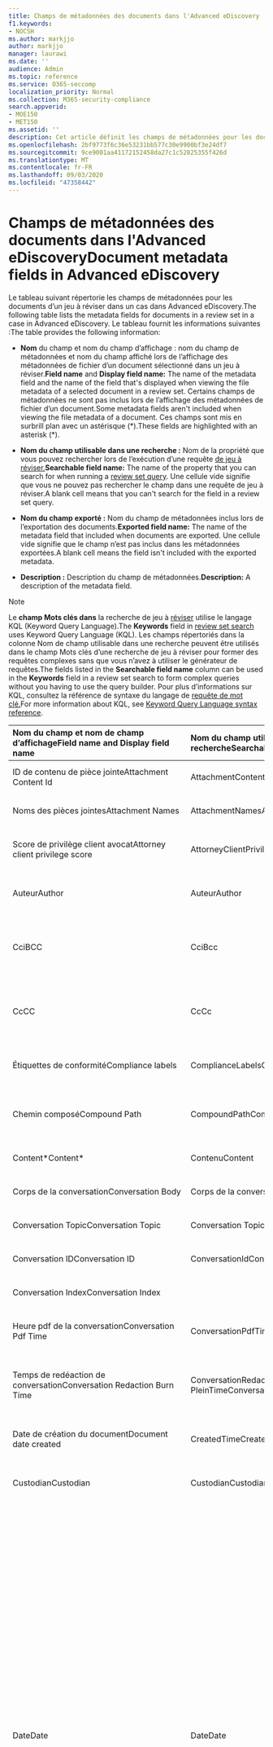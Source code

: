 ```yaml
---
title: Champs de métadonnées des documents dans l'Advanced eDiscovery
f1.keywords:
- NOCSH
ms.author: markjjo
author: markjjo
manager: laurawi
ms.date: ''
audience: Admin
ms.topic: reference
ms.service: O365-seccomp
localization_priority: Normal
ms.collection: M365-security-compliance
search.appverid:
- MOE150
- MET150
ms.assetid: ''
description: Cet article définit les champs de métadonnées pour les documents dans un jeu à réviser dans un cas dans Advanced eDiscovery dans Microsoft 365.
ms.openlocfilehash: 2bf9773f6c36e53231bb577c30e9900bf3e24df7
ms.sourcegitcommit: 9ce9001aa41172152458da27c1c52825355f426d
ms.translationtype: MT
ms.contentlocale: fr-FR
ms.lasthandoff: 09/03/2020
ms.locfileid: "47358442"
---
```

# <a name="document-metadata-fields-in-advanced-ediscovery"></a><span data-ttu-id="48974-103">Champs de métadonnées des documents dans l'Advanced eDiscovery</span><span class="sxs-lookup"><span data-stu-id="48974-103">Document metadata fields in Advanced eDiscovery</span></span>

<span data-ttu-id="48974-104">Le tableau suivant répertorie les champs de métadonnées pour les documents d’un jeu à réviser dans un cas dans Advanced eDiscovery.</span><span class="sxs-lookup"><span data-stu-id="48974-104">The following table lists the metadata fields for documents in a review set in a case in Advanced eDiscovery.</span></span> <span data-ttu-id="48974-105">Le tableau fournit les informations suivantes :</span><span class="sxs-lookup"><span data-stu-id="48974-105">The table provides the following information:</span></span>

- <span data-ttu-id="48974-106">**Nom** du  champ et nom du champ d’affichage : nom du champ de métadonnées et nom du champ affiché lors de l’affichage des métadonnées de fichier d’un document sélectionné dans un jeu à réviser.</span><span class="sxs-lookup"><span data-stu-id="48974-106">**Field name** and **Display field name:** The name of the metadata field and the name of the field that's displayed when viewing the file metadata of a selected document in a review set.</span></span> <span data-ttu-id="48974-107">Certains champs de métadonnées ne sont pas inclus lors de l’affichage des métadonnées de fichier d’un document.</span><span class="sxs-lookup"><span data-stu-id="48974-107">Some metadata fields aren't included when viewing the file metadata of a document.</span></span> <span data-ttu-id="48974-108">Ces champs sont mis en surbrill plan avec un astérisque (\*).</span><span class="sxs-lookup"><span data-stu-id="48974-108">These fields are highlighted with an asterisk (\*).</span></span>

- <span data-ttu-id="48974-109">**Nom du champ utilisable dans une recherche :** Nom de la propriété que vous pouvez rechercher lors de l’exécution d’une requête [de jeu à réviser.](review-set-search.md)</span><span class="sxs-lookup"><span data-stu-id="48974-109">**Searchable field name:** The name of the property that you can search for when running a [review set query](review-set-search.md).</span></span> <span data-ttu-id="48974-110">Une cellule vide signifie que vous ne pouvez pas rechercher le champ dans une requête de jeu à réviser.</span><span class="sxs-lookup"><span data-stu-id="48974-110">A blank cell means that you can't search for the field in a review set query.</span></span>

- <span data-ttu-id="48974-111">**Nom du champ exporté :** Nom du champ de métadonnées inclus lors de l’exportation des documents.</span><span class="sxs-lookup"><span data-stu-id="48974-111">**Exported field name:** The name of the metadata field that included when documents are exported.</span></span>  <span data-ttu-id="48974-112">Une cellule vide signifie que le champ n’est pas inclus dans les métadonnées exportées.</span><span class="sxs-lookup"><span data-stu-id="48974-112">A blank cell means the field isn't included with the exported metadata.</span></span>

- <span data-ttu-id="48974-113">**Description :** Description du champ de métadonnées.</span><span class="sxs-lookup"><span data-stu-id="48974-113">**Description:** A description of the metadata field.</span></span>

> [!NOTE]
> <span data-ttu-id="48974-114">Le **champ Mots clés dans** la recherche de jeu à [réviser](https://docs.microsoft.com/microsoft-365/compliance/review-set-search) utilise le langage KQL (Keyword Query Language).</span><span class="sxs-lookup"><span data-stu-id="48974-114">The **Keywords** field in [review set search](https://docs.microsoft.com/microsoft-365/compliance/review-set-search) uses Keyword Query Language (KQL).</span></span> <span data-ttu-id="48974-115">Les champs répertoriés  dans la colonne Nom de  champ utilisable dans une recherche peuvent être utilisés dans le champ Mots clés d’une recherche de jeu à réviser pour former des requêtes complexes sans que vous n’avez à utiliser le générateur de requêtes.</span><span class="sxs-lookup"><span data-stu-id="48974-115">The fields listed in the **Searchable field name** column can be used in the **Keywords** field in a review set search to form complex queries without you having to use the query builder.</span></span> <span data-ttu-id="48974-116">Pour plus d’informations sur KQL, consultez la référence de syntaxe du langage de [requête de mot clé.](https://go.microsoft.com/fwlink/?LinkId=269603)</span><span class="sxs-lookup"><span data-stu-id="48974-116">For more information about KQL, see [Keyword Query Language syntax reference](https://go.microsoft.com/fwlink/?LinkId=269603).</span></span>

|<span data-ttu-id="48974-117">**Nom du champ** et **nom de champ d’affichage**</span><span class="sxs-lookup"><span data-stu-id="48974-117">**Field name** and **Display field name**</span></span>|<span data-ttu-id="48974-118">**Nom du champ utilisable dans une recherche**</span><span class="sxs-lookup"><span data-stu-id="48974-118">**Searchable field name**</span></span>|<span data-ttu-id="48974-119">**Nom du champ exporté**</span><span class="sxs-lookup"><span data-stu-id="48974-119">**Exported field name**</span></span>|<span data-ttu-id="48974-120">**Description**</span><span class="sxs-lookup"><span data-stu-id="48974-120">**Description**</span></span>|
|:-----|:-----|:-----|:-----|
|<span data-ttu-id="48974-121">ID de contenu de pièce jointe</span><span class="sxs-lookup"><span data-stu-id="48974-121">Attachment Content Id</span></span>|<span data-ttu-id="48974-122">AttachmentContentId</span><span class="sxs-lookup"><span data-stu-id="48974-122">AttachmentContentId</span></span>||<span data-ttu-id="48974-123">ID de contenu de pièce jointe de l’élément.</span><span class="sxs-lookup"><span data-stu-id="48974-123">Attachment content Id of the item.</span></span>|
|<span data-ttu-id="48974-124">Noms des pièces jointes</span><span class="sxs-lookup"><span data-stu-id="48974-124">Attachment Names</span></span>|<span data-ttu-id="48974-125">AttachmentNames</span><span class="sxs-lookup"><span data-stu-id="48974-125">AttachmentNames</span></span>|<span data-ttu-id="48974-126">Attachment_Names</span><span class="sxs-lookup"><span data-stu-id="48974-126">Attachment_Names</span></span>|<span data-ttu-id="48974-127">Liste des noms des pièces jointes.</span><span class="sxs-lookup"><span data-stu-id="48974-127">List of names of attachments.</span></span>|
|<span data-ttu-id="48974-128">Score de privilège client avocat</span><span class="sxs-lookup"><span data-stu-id="48974-128">Attorney client privilege score</span></span>|<span data-ttu-id="48974-129">AttorneyClientPrivilegeScore</span><span class="sxs-lookup"><span data-stu-id="48974-129">AttorneyClientPrivilegeScore</span></span>||<span data-ttu-id="48974-130">Score de contenu du modèle de privilège client-avocat.</span><span class="sxs-lookup"><span data-stu-id="48974-130">Attorney-client privilege model content score.</span></span>|
|<span data-ttu-id="48974-131">Auteur</span><span class="sxs-lookup"><span data-stu-id="48974-131">Author</span></span>|<span data-ttu-id="48974-132">Auteur</span><span class="sxs-lookup"><span data-stu-id="48974-132">Author</span></span>|<span data-ttu-id="48974-133">Doc_authors</span><span class="sxs-lookup"><span data-stu-id="48974-133">Doc_authors</span></span>|<span data-ttu-id="48974-134">Auteur à partir des métadonnées du document.</span><span class="sxs-lookup"><span data-stu-id="48974-134">Author from the document metadata.</span></span>|
|<span data-ttu-id="48974-135">Cci</span><span class="sxs-lookup"><span data-stu-id="48974-135">BCC</span></span>|<span data-ttu-id="48974-136">Cci</span><span class="sxs-lookup"><span data-stu-id="48974-136">Bcc</span></span>|<span data-ttu-id="48974-137">Email_bcc</span><span class="sxs-lookup"><span data-stu-id="48974-137">Email_bcc</span></span>|<span data-ttu-id="48974-138">Champ Bcc pour les types de messages.</span><span class="sxs-lookup"><span data-stu-id="48974-138">Bcc field for message types.</span></span> <span data-ttu-id="48974-139">Le format **est \<SMTPAddress> DisplayName**.</span><span class="sxs-lookup"><span data-stu-id="48974-139">Format is **DisplayName \<SMTPAddress>**.</span></span>|
|<span data-ttu-id="48974-140">Cc</span><span class="sxs-lookup"><span data-stu-id="48974-140">CC</span></span>|<span data-ttu-id="48974-141">Cc</span><span class="sxs-lookup"><span data-stu-id="48974-141">Cc</span></span>|<span data-ttu-id="48974-142">Email_cc</span><span class="sxs-lookup"><span data-stu-id="48974-142">Email_cc</span></span>|<span data-ttu-id="48974-143">Champ Cc pour les types de messages.</span><span class="sxs-lookup"><span data-stu-id="48974-143">Cc field for message types.</span></span> <span data-ttu-id="48974-144">Le format **est \<SMTPAddress> DisplayName**.</span><span class="sxs-lookup"><span data-stu-id="48974-144">Format is **DisplayName \<SMTPAddress>**.</span></span>|
|<span data-ttu-id="48974-145">Étiquettes de conformité</span><span class="sxs-lookup"><span data-stu-id="48974-145">Compliance labels</span></span>|<span data-ttu-id="48974-146">ComplianceLabels</span><span class="sxs-lookup"><span data-stu-id="48974-146">ComplianceLabels</span></span>|<span data-ttu-id="48974-147">Compliance_labels</span><span class="sxs-lookup"><span data-stu-id="48974-147">Compliance_labels</span></span>|<span data-ttu-id="48974-148">[Étiquettes de rétention](retention.md) appliquées au contenu dans Office 365.</span><span class="sxs-lookup"><span data-stu-id="48974-148">[Retention labels](retention.md) applied to content in Office 365.</span></span>|
|<span data-ttu-id="48974-149">Chemin composé</span><span class="sxs-lookup"><span data-stu-id="48974-149">Compound Path</span></span>|<span data-ttu-id="48974-150">CompoundPath</span><span class="sxs-lookup"><span data-stu-id="48974-150">CompoundPath</span></span>|<span data-ttu-id="48974-151">Compound_path</span><span class="sxs-lookup"><span data-stu-id="48974-151">Compound_path</span></span>|<span data-ttu-id="48974-152">Chemin lisible par l’homme qui décrit la source de l’élément.</span><span class="sxs-lookup"><span data-stu-id="48974-152">Human readable path that describes the source of the item.</span></span>|
|<span data-ttu-id="48974-153">Content\*</span><span class="sxs-lookup"><span data-stu-id="48974-153">Content\*</span></span>|<span data-ttu-id="48974-154">Contenu</span><span class="sxs-lookup"><span data-stu-id="48974-154">Content</span></span>||<span data-ttu-id="48974-155">Texte extrait de l’élément.</span><span class="sxs-lookup"><span data-stu-id="48974-155">Extracted text of the item.</span></span>|
|<span data-ttu-id="48974-156">Corps de la conversation</span><span class="sxs-lookup"><span data-stu-id="48974-156">Conversation Body</span></span>|<span data-ttu-id="48974-157">Corps de la conversation</span><span class="sxs-lookup"><span data-stu-id="48974-157">Conversation Body</span></span>||<span data-ttu-id="48974-158">Corps de conversation de l’élément.</span><span class="sxs-lookup"><span data-stu-id="48974-158">Conversation body of the item.</span></span>|
|<span data-ttu-id="48974-159">Conversation Topic</span><span class="sxs-lookup"><span data-stu-id="48974-159">Conversation Topic</span></span>|<span data-ttu-id="48974-160">Conversation Topic</span><span class="sxs-lookup"><span data-stu-id="48974-160">Conversation Topic</span></span>||<span data-ttu-id="48974-161">Rubrique de conversation de l’élément.</span><span class="sxs-lookup"><span data-stu-id="48974-161">Conversation topic of the item.</span></span>|
|<span data-ttu-id="48974-162">Conversation ID</span><span class="sxs-lookup"><span data-stu-id="48974-162">Conversation ID</span></span>|<span data-ttu-id="48974-163">ConversationId</span><span class="sxs-lookup"><span data-stu-id="48974-163">ConversationId</span></span>|<span data-ttu-id="48974-164">Conversation_ID</span><span class="sxs-lookup"><span data-stu-id="48974-164">Conversation_ID</span></span>|<span data-ttu-id="48974-165">ID de conversation du message.</span><span class="sxs-lookup"><span data-stu-id="48974-165">Conversation Id from the message.</span></span>|
|<span data-ttu-id="48974-166">Conversation Index</span><span class="sxs-lookup"><span data-stu-id="48974-166">Conversation Index</span></span>||<span data-ttu-id="48974-167">Conversation_index</span><span class="sxs-lookup"><span data-stu-id="48974-167">Conversation_index</span></span>|<span data-ttu-id="48974-168">Index de conversation du message.</span><span class="sxs-lookup"><span data-stu-id="48974-168">Conversation index from the message.</span></span>|
|<span data-ttu-id="48974-169">Heure pdf de la conversation</span><span class="sxs-lookup"><span data-stu-id="48974-169">Conversation Pdf Time</span></span>|<span data-ttu-id="48974-170">ConversationPdfTime</span><span class="sxs-lookup"><span data-stu-id="48974-170">ConversationPdfTime</span></span>||<span data-ttu-id="48974-171">Date de création de la version PDF de la conversation.</span><span class="sxs-lookup"><span data-stu-id="48974-171">Date when the PDF version of the conversation was created.</span></span>|
|<span data-ttu-id="48974-172">Temps de redéaction de conversation</span><span class="sxs-lookup"><span data-stu-id="48974-172">Conversation Redaction Burn Time</span></span>|<span data-ttu-id="48974-173">ConversationRedaction PleinTime</span><span class="sxs-lookup"><span data-stu-id="48974-173">ConversationRedactionBurnTime</span></span>||<span data-ttu-id="48974-174">Date à laquelle la version PDF de la conversation a été créée pour la conversation.</span><span class="sxs-lookup"><span data-stu-id="48974-174">Date when the PDF version of the conversation was created for Chat.</span></span>|
|<span data-ttu-id="48974-175">Date de création du document</span><span class="sxs-lookup"><span data-stu-id="48974-175">Document date created</span></span>|<span data-ttu-id="48974-176">CreatedTime</span><span class="sxs-lookup"><span data-stu-id="48974-176">CreatedTime</span></span>|<span data-ttu-id="48974-177">Doc_date_created</span><span class="sxs-lookup"><span data-stu-id="48974-177">Doc_date_created</span></span>|<span data-ttu-id="48974-178">Créer une date à partir des métadonnées du document.</span><span class="sxs-lookup"><span data-stu-id="48974-178">Create date from document metadata.</span></span>|
|<span data-ttu-id="48974-179">Custodian</span><span class="sxs-lookup"><span data-stu-id="48974-179">Custodian</span></span>|<span data-ttu-id="48974-180">Custodian</span><span class="sxs-lookup"><span data-stu-id="48974-180">Custodian</span></span>|<span data-ttu-id="48974-181">Custodian</span><span class="sxs-lookup"><span data-stu-id="48974-181">Custodian</span></span>|<span data-ttu-id="48974-182">Nom du dépositaire à qui l’élément a été associé.</span><span class="sxs-lookup"><span data-stu-id="48974-182">Name of the custodian the item was associated with.</span></span>|
|<span data-ttu-id="48974-183">Date</span><span class="sxs-lookup"><span data-stu-id="48974-183">Date</span></span>|<span data-ttu-id="48974-184">Date</span><span class="sxs-lookup"><span data-stu-id="48974-184">Date</span></span>|<span data-ttu-id="48974-185">Date</span><span class="sxs-lookup"><span data-stu-id="48974-185">Date</span></span>|<span data-ttu-id="48974-186">Date est un champ calculé qui dépend du type de fichier.</span><span class="sxs-lookup"><span data-stu-id="48974-186">Date is a computed field that depends on the file type.</span></span><br /><br /><span data-ttu-id="48974-187">Courrier électronique : date d’envoi</span><span class="sxs-lookup"><span data-stu-id="48974-187">Email: Sent date</span></span><br /><span data-ttu-id="48974-188">Pièces jointes : date de dernière modification du document ; si elle n’est pas disponible, date d’envoi du parent</span><span class="sxs-lookup"><span data-stu-id="48974-188">Email attachments: Last modified date of the document;if not available, the parent's Sent date</span></span><br /><span data-ttu-id="48974-189">Documents incorporés : date de la dernière modification du document ; si elle n’est pas disponible, date de la dernière modification du parent</span><span class="sxs-lookup"><span data-stu-id="48974-189">Embedded documents: Last modified date of the document; if not available, the parent's last modified date</span></span><br /><span data-ttu-id="48974-190">Documents SPO (inclut les pièces jointes modernes) : date de la dernière modification de SharePoint ; si elle n’est pas disponible, date de la dernière modification des documents</span><span class="sxs-lookup"><span data-stu-id="48974-190">SPO documents (includes modern attachments): SharePoint Last modified date; if not available, the documents last modified date</span></span><br /><span data-ttu-id="48974-191">Documents autres qu’Office 365 : date de dernière modification</span><span class="sxs-lookup"><span data-stu-id="48974-191">Non-Office 365 documents: Last modified date</span></span><br /><span data-ttu-id="48974-192">Réunions : date de début de la réunion</span><span class="sxs-lookup"><span data-stu-id="48974-192">Meetings: Meeting start date</span></span><br /><span data-ttu-id="48974-193">Messagerie vocale : date d’envoi</span><span class="sxs-lookup"><span data-stu-id="48974-193">VoiceMail: Sent date</span></span><br /><span data-ttu-id="48974-194">Messagerie instantanée : date d’envoi</span><span class="sxs-lookup"><span data-stu-id="48974-194">IM: Sent date</span></span>|
|<span data-ttu-id="48974-195">Autres chemins d’accès</span><span class="sxs-lookup"><span data-stu-id="48974-195">Other paths</span></span>|<span data-ttu-id="48974-196">Dedupedcompoundpath</span><span class="sxs-lookup"><span data-stu-id="48974-196">Dedupedcompoundpath</span></span>|<span data-ttu-id="48974-197">Deduped_compound_path</span><span class="sxs-lookup"><span data-stu-id="48974-197">Deduped_compound_path</span></span>|<span data-ttu-id="48974-198">Liste des chemins d’accès composés de documents qui sont des doublons exacts (e-mail : en fonction du contenu, documents : en fonction du hachage).</span><span class="sxs-lookup"><span data-stu-id="48974-198">List of compound paths of documents that are exact duplicates (email: based on content, documents: based on hash).</span></span>|
|<span data-ttu-id="48974-199">Autres dépositaires</span><span class="sxs-lookup"><span data-stu-id="48974-199">Other custodians</span></span>|<span data-ttu-id="48974-200">DedupedCustodians</span><span class="sxs-lookup"><span data-stu-id="48974-200">DedupedCustodians</span></span>|<span data-ttu-id="48974-201">Deduped_custodians</span><span class="sxs-lookup"><span data-stu-id="48974-201">Deduped_custodians</span></span>|<span data-ttu-id="48974-202">Liste des dépositaires de documents qui sont des doublons exacts (pour le courrier électronique, en fonction du contenu ; pour les documents, en fonction du hachage).</span><span class="sxs-lookup"><span data-stu-id="48974-202">List of custodians of documents that are exact duplicates (for email, based on content; for documents, based on hash).</span></span>|
|<span data-ttu-id="48974-203">Autres ID de fichier</span><span class="sxs-lookup"><span data-stu-id="48974-203">Other file IDs</span></span>|<span data-ttu-id="48974-204">DedupedFileIds</span><span class="sxs-lookup"><span data-stu-id="48974-204">DedupedFileIds</span></span>|<span data-ttu-id="48974-205">Deduped_file_IDs</span><span class="sxs-lookup"><span data-stu-id="48974-205">Deduped_file_IDs</span></span>|<span data-ttu-id="48974-206">Liste des ID de fichiers des documents qui sont des doublons exacts (pour le courrier électronique, en fonction du contenu ; pour les documents, en fonction du hachage).</span><span class="sxs-lookup"><span data-stu-id="48974-206">List of file IDs of documents that are exact duplicates (for email, based on content; for documents, based on hash).</span></span>|
|<span data-ttu-id="48974-207">Commentaires sur le document</span><span class="sxs-lookup"><span data-stu-id="48974-207">Document comments</span></span>|<span data-ttu-id="48974-208">DocComments</span><span class="sxs-lookup"><span data-stu-id="48974-208">DocComments</span></span>|<span data-ttu-id="48974-209">Doc_comments</span><span class="sxs-lookup"><span data-stu-id="48974-209">Doc_comments</span></span>|<span data-ttu-id="48974-210">Commentaires des métadonnées du document.</span><span class="sxs-lookup"><span data-stu-id="48974-210">Comments from the document metadata.</span></span>|
|<span data-ttu-id="48974-211">Société de documents</span><span class="sxs-lookup"><span data-stu-id="48974-211">Document company</span></span>||<span data-ttu-id="48974-212">Doc_company</span><span class="sxs-lookup"><span data-stu-id="48974-212">Doc_company</span></span>|<span data-ttu-id="48974-213">Société à partir des métadonnées du document.</span><span class="sxs-lookup"><span data-stu-id="48974-213">Company from the document metadata.</span></span>|
|<span data-ttu-id="48974-214">DocIndex\*</span><span class="sxs-lookup"><span data-stu-id="48974-214">DocIndex\*</span></span>|||<span data-ttu-id="48974-215">Index de la famille.</span><span class="sxs-lookup"><span data-stu-id="48974-215">The index in the family.</span></span> <span data-ttu-id="48974-216">**-1 ou** **0 signifie** qu’il s’agit de la racine.</span><span class="sxs-lookup"><span data-stu-id="48974-216">**-1** or **0** means it is the root.</span></span>|
|<span data-ttu-id="48974-217">Mots clés de document</span><span class="sxs-lookup"><span data-stu-id="48974-217">Document keywords</span></span>||<span data-ttu-id="48974-218">Doc_keywords</span><span class="sxs-lookup"><span data-stu-id="48974-218">Doc_keywords</span></span>|<span data-ttu-id="48974-219">Mots clés des métadonnées du document.</span><span class="sxs-lookup"><span data-stu-id="48974-219">Keywords from the document metadata.</span></span>|
|<span data-ttu-id="48974-220">Document modifié par</span><span class="sxs-lookup"><span data-stu-id="48974-220">Document modified by</span></span>||<span data-ttu-id="48974-221">Doc_modified_by</span><span class="sxs-lookup"><span data-stu-id="48974-221">Doc_modified_by</span></span>|<span data-ttu-id="48974-222">Date de la dernière modification à partir des métadonnées du document.</span><span class="sxs-lookup"><span data-stu-id="48974-222">Last modified date by from document metadata.</span></span>|
|<span data-ttu-id="48974-223">Révision de document</span><span class="sxs-lookup"><span data-stu-id="48974-223">Document Revision</span></span>||<span data-ttu-id="48974-224">Doc_revision</span><span class="sxs-lookup"><span data-stu-id="48974-224">Doc_revision</span></span>|<span data-ttu-id="48974-225">Révision à partir des métadonnées du document.</span><span class="sxs-lookup"><span data-stu-id="48974-225">Revision from the document metadata.</span></span>|
|<span data-ttu-id="48974-226">Objet du document</span><span class="sxs-lookup"><span data-stu-id="48974-226">Document subject</span></span>||<span data-ttu-id="48974-227">Doc_subject</span><span class="sxs-lookup"><span data-stu-id="48974-227">Doc_subject</span></span>|<span data-ttu-id="48974-228">Objet des métadonnées du document.</span><span class="sxs-lookup"><span data-stu-id="48974-228">Subject from the document metadata.</span></span>|
|<span data-ttu-id="48974-229">Modèle de document</span><span class="sxs-lookup"><span data-stu-id="48974-229">Document template</span></span>||<span data-ttu-id="48974-230">Doc_template</span><span class="sxs-lookup"><span data-stu-id="48974-230">Doc_template</span></span>|<span data-ttu-id="48974-231">Modèle à partir des métadonnées du document.</span><span class="sxs-lookup"><span data-stu-id="48974-231">Template from the document metadata.</span></span>|
|<span data-ttu-id="48974-232">Thème dominant</span><span class="sxs-lookup"><span data-stu-id="48974-232">Dominant theme</span></span>|<span data-ttu-id="48974-233">DominantTheme</span><span class="sxs-lookup"><span data-stu-id="48974-233">DominantTheme</span></span>|<span data-ttu-id="48974-234">Dominant_theme</span><span class="sxs-lookup"><span data-stu-id="48974-234">Dominant_theme</span></span>|<span data-ttu-id="48974-235">Thème dominant tel que calculé pour l’analyse.</span><span class="sxs-lookup"><span data-stu-id="48974-235">Dominant theme as calculated for analytics.</span></span>|
|<span data-ttu-id="48974-236">Sous-ensemble en double</span><span class="sxs-lookup"><span data-stu-id="48974-236">Duplicate subset</span></span>||<span data-ttu-id="48974-237">Duplicate_subset</span><span class="sxs-lookup"><span data-stu-id="48974-237">Duplicate_subset</span></span>|<span data-ttu-id="48974-238">ID de groupe pour les doublons exacts.</span><span class="sxs-lookup"><span data-stu-id="48974-238">Group ID for exact duplicates.</span></span>|
|<span data-ttu-id="48974-239">EmailAction\*</span><span class="sxs-lookup"><span data-stu-id="48974-239">EmailAction\*</span></span>||<span data-ttu-id="48974-240">Email_action</span><span class="sxs-lookup"><span data-stu-id="48974-240">Email_action</span></span>|<span data-ttu-id="48974-241">Les valeurs **sont None**, **Reply** ou **Forward**; basé sur la ligne d’objet d’un message.</span><span class="sxs-lookup"><span data-stu-id="48974-241">Values are **None**, **Reply**, or **Forward**; based on the subject line of a message.</span></span>|
|<span data-ttu-id="48974-242">Accusé de réception du courrier électronique</span><span class="sxs-lookup"><span data-stu-id="48974-242">Email Delivery Receipt</span></span>||<span data-ttu-id="48974-243">Email_delivery_receipt</span><span class="sxs-lookup"><span data-stu-id="48974-243">Email_delivery_receipt</span></span>|<span data-ttu-id="48974-244">Adresse de messagerie fournie dans les en-têtes Internet pour l’accusé de réception.</span><span class="sxs-lookup"><span data-stu-id="48974-244">Email address supplied in Internet Headers for delivery receipt.</span></span>|
|<span data-ttu-id="48974-245">Importance</span><span class="sxs-lookup"><span data-stu-id="48974-245">Importance</span></span>|<span data-ttu-id="48974-246">EmailImportance</span><span class="sxs-lookup"><span data-stu-id="48974-246">EmailImportance</span></span>|<span data-ttu-id="48974-247">Email_importance</span><span class="sxs-lookup"><span data-stu-id="48974-247">Email_importance</span></span>|<span data-ttu-id="48974-248">Importance du message : **0** - Faible ; **1** - Normal ; **2** - Élevé</span><span class="sxs-lookup"><span data-stu-id="48974-248">Importance of the message: **0** - Low; **1** - Normal; **2** - High</span></span>|
|<span data-ttu-id="48974-249">EmailLevel\*</span><span class="sxs-lookup"><span data-stu-id="48974-249">EmailLevel\*</span></span>||<span data-ttu-id="48974-250">Email_level</span><span class="sxs-lookup"><span data-stu-id="48974-250">Email_level</span></span>|<span data-ttu-id="48974-251">Indique le niveau d’un message dans le thread de messagerie à qui il appartient ; les pièces jointes héritent de la valeur de son message parent.</span><span class="sxs-lookup"><span data-stu-id="48974-251">Indicates a message's level within the email thread it belongs to; attachments inherit its parent message's value.</span></span>|
|<span data-ttu-id="48974-252">ID de message électronique</span><span class="sxs-lookup"><span data-stu-id="48974-252">Email Message Id</span></span>||<span data-ttu-id="48974-253">Email_message_ID</span><span class="sxs-lookup"><span data-stu-id="48974-253">Email_message_ID</span></span>|<span data-ttu-id="48974-254">ID de message Internet du message.</span><span class="sxs-lookup"><span data-stu-id="48974-254">Internet message Id from the message.</span></span>|
|<span data-ttu-id="48974-255">EmailReadReceipt\*</span><span class="sxs-lookup"><span data-stu-id="48974-255">EmailReadReceipt\*</span></span>||<span data-ttu-id="48974-256">Email_read_receipt</span><span class="sxs-lookup"><span data-stu-id="48974-256">Email_read_receipt</span></span>|<span data-ttu-id="48974-257">Adresse de messagerie fournie dans les en-têtes Internet pour la réception de la lecture.</span><span class="sxs-lookup"><span data-stu-id="48974-257">Email address supplied in Internet Headers for read receipt.</span></span>|
|<span data-ttu-id="48974-258">Sécurité du courrier électronique</span><span class="sxs-lookup"><span data-stu-id="48974-258">Email Security</span></span>|<span data-ttu-id="48974-259">EmailSecurity</span><span class="sxs-lookup"><span data-stu-id="48974-259">EmailSecurity</span></span>|<span data-ttu-id="48974-260">Email_security</span><span class="sxs-lookup"><span data-stu-id="48974-260">Email_security</span></span>|<span data-ttu-id="48974-261">Paramètre de sécurité du message : **0** - Aucun ; **1** - Signé ; **2** : chiffré ; **3** : chiffré et signé.</span><span class="sxs-lookup"><span data-stu-id="48974-261">Security setting of the message: **0** - None; **1** - Signed; **2** -  Encrypted; **3** -  Encrypted and signed.</span></span>|
|<span data-ttu-id="48974-262">Sensibilité de l’e-mail</span><span class="sxs-lookup"><span data-stu-id="48974-262">Email Sensitivity</span></span>|<span data-ttu-id="48974-263">EmailSensitivity</span><span class="sxs-lookup"><span data-stu-id="48974-263">EmailSensitivity</span></span>|<span data-ttu-id="48974-264">email_sensitivity</span><span class="sxs-lookup"><span data-stu-id="48974-264">email_sensitivity</span></span>|<span data-ttu-id="48974-265">Paramètre de sensibilité du message : **0** - Aucun ; **1** Personnel ; **2** - Privé ; **3** - CompanyConfidential.</span><span class="sxs-lookup"><span data-stu-id="48974-265">Sensitivity setting of the message: **0** - None; **1** Personal; **2** - Private; **3** - CompanyConfidential.</span></span>|
|<span data-ttu-id="48974-266">Ensemble de messages électroniques</span><span class="sxs-lookup"><span data-stu-id="48974-266">Email set</span></span>|<span data-ttu-id="48974-267">EmailSet</span><span class="sxs-lookup"><span data-stu-id="48974-267">EmailSet</span></span>|<span data-ttu-id="48974-268">Email_set</span><span class="sxs-lookup"><span data-stu-id="48974-268">Email_set</span></span>|<span data-ttu-id="48974-269">ID de groupe pour tous les messages dans le même ensemble de messages électroniques.</span><span class="sxs-lookup"><span data-stu-id="48974-269">Group ID for all messages in the same email set.</span></span>|
|<span data-ttu-id="48974-270">EmailThread\*</span><span class="sxs-lookup"><span data-stu-id="48974-270">EmailThread\*</span></span>||<span data-ttu-id="48974-271">Email_thread</span><span class="sxs-lookup"><span data-stu-id="48974-271">Email_thread</span></span>|<span data-ttu-id="48974-272">Position du message dans l’ensemble de messages électroniques ; se compose d’ID de nœud de la racine au message actuel et est séparé par des point (.).</span><span class="sxs-lookup"><span data-stu-id="48974-272">Position of the message within the email set; consists of node IDs from the root to the current message and are separated by periods (.).</span></span>|
|<span data-ttu-id="48974-273">Type de contenu extrait</span><span class="sxs-lookup"><span data-stu-id="48974-273">Extracted content type</span></span>||<span data-ttu-id="48974-274">Extracted_content_type</span><span class="sxs-lookup"><span data-stu-id="48974-274">Extracted_content_type</span></span>|<span data-ttu-id="48974-275">Type de contenu extrait, sous la forme de type mime ; par exemple, **image/jpeg**</span><span class="sxs-lookup"><span data-stu-id="48974-275">Extracted content type, in the form of mime type; for example, **image/jpeg**</span></span>|
|<span data-ttu-id="48974-276">ExtractedTextLength\*</span><span class="sxs-lookup"><span data-stu-id="48974-276">ExtractedTextLength\*</span></span>||<span data-ttu-id="48974-277">Extracted_text_length</span><span class="sxs-lookup"><span data-stu-id="48974-277">Extracted_text_length</span></span>|<span data-ttu-id="48974-278">Nombre de caractères dans le texte extrait.</span><span class="sxs-lookup"><span data-stu-id="48974-278">Number of characters in the extracted text.</span></span>|
|<span data-ttu-id="48974-279">Score de pertinence de la famille - Problème de cas 1\*</span><span class="sxs-lookup"><span data-stu-id="48974-279">Family relevance score Case issue 1\*</span></span>||<span data-ttu-id="48974-280">Family_relevance_score_case_issue_1</span><span class="sxs-lookup"><span data-stu-id="48974-280">Family_relevance_score_case_issue_1</span></span>|<span data-ttu-id="48974-281">Score de pertinence de la famille - Problème de cas 1 de Pertinence.</span><span class="sxs-lookup"><span data-stu-id="48974-281">Family relevance score Case issue 1 from Relevance.</span></span>|
|<span data-ttu-id="48974-282">FamilyDuplicateSet\*</span><span class="sxs-lookup"><span data-stu-id="48974-282">FamilyDuplicateSet\*</span></span>||<span data-ttu-id="48974-283">Family_duplicate_set</span><span class="sxs-lookup"><span data-stu-id="48974-283">Family_duplicate_set</span></span>|<span data-ttu-id="48974-284">Identificateur numérique pour les familles qui sont des doublons exacts les unes des autres (même contenu et toutes les mêmes pièces jointes).</span><span class="sxs-lookup"><span data-stu-id="48974-284">Numeric identifier for families that are exact duplicates of each other (same content and all the same attachments).</span></span>|
|<span data-ttu-id="48974-285">ID de famille</span><span class="sxs-lookup"><span data-stu-id="48974-285">Family ID</span></span>|<span data-ttu-id="48974-286">FamilyId</span><span class="sxs-lookup"><span data-stu-id="48974-286">FamilyId</span></span>|<span data-ttu-id="48974-287">Family_ID</span><span class="sxs-lookup"><span data-stu-id="48974-287">Family_ID</span></span>|<span data-ttu-id="48974-288">L’ID de famille rassemble tous les éléments ; pour le courrier électronique, cela inclut le message et toutes les pièces jointes ; pour les documents, cela inclut le document et tous les éléments incorporés.</span><span class="sxs-lookup"><span data-stu-id="48974-288">Family Id groups together all items; for email, this includes the message and all attachments; for documents, this includes the document and any embedded items.</span></span>|
|<span data-ttu-id="48974-289">Taille de la famille</span><span class="sxs-lookup"><span data-stu-id="48974-289">Family Size</span></span>||<span data-ttu-id="48974-290">Family_size</span><span class="sxs-lookup"><span data-stu-id="48974-290">Family_size</span></span>|<span data-ttu-id="48974-291">Nombre de documents de la famille.</span><span class="sxs-lookup"><span data-stu-id="48974-291">Number of documents in the family.</span></span>|
|<span data-ttu-id="48974-292">Score de pertinence du fichier Problème de cas 1\*</span><span class="sxs-lookup"><span data-stu-id="48974-292">File relevance score Case issue 1\*</span></span>||<span data-ttu-id="48974-293">File_relevance_score_case_issue_1</span><span class="sxs-lookup"><span data-stu-id="48974-293">File_relevance_score_case_issue_1</span></span>|<span data-ttu-id="48974-294">Score de pertinence du fichier - Problème de cas 1 à partir de la pertinence.</span><span class="sxs-lookup"><span data-stu-id="48974-294">File relevance score Case issue 1 from Relevance.</span></span>|
|<span data-ttu-id="48974-295">Classe de fichier</span><span class="sxs-lookup"><span data-stu-id="48974-295">File class</span></span>|<span data-ttu-id="48974-296">FileClass</span><span class="sxs-lookup"><span data-stu-id="48974-296">FileClass</span></span>|<span data-ttu-id="48974-297">File_class</span><span class="sxs-lookup"><span data-stu-id="48974-297">File_class</span></span>|<span data-ttu-id="48974-298">Pour le contenu de SharePoint et OneDrive : **Document**; pour le contenu d’Exchange : **e-mail** ou **pièce jointe**.</span><span class="sxs-lookup"><span data-stu-id="48974-298">For content from SharePoint and OneDrive: **Document**; for content from Exchange: **Email** or **Attachment**.</span></span>|
|<span data-ttu-id="48974-299">ID de fichier</span><span class="sxs-lookup"><span data-stu-id="48974-299">File ID</span></span>|<span data-ttu-id="48974-300">FileId</span><span class="sxs-lookup"><span data-stu-id="48974-300">FileId</span></span>|<span data-ttu-id="48974-301">File_ID</span><span class="sxs-lookup"><span data-stu-id="48974-301">File_ID</span></span>|<span data-ttu-id="48974-302">Identificateur de document unique dans le cas.</span><span class="sxs-lookup"><span data-stu-id="48974-302">Document identifier unique within the case.</span></span>|
|<span data-ttu-id="48974-303">Date de création du système de fichiers</span><span class="sxs-lookup"><span data-stu-id="48974-303">File system date created</span></span>||<span data-ttu-id="48974-304">File_system_date_created</span><span class="sxs-lookup"><span data-stu-id="48974-304">File_system_date_created</span></span>|<span data-ttu-id="48974-305">Date de création à partir du système de fichiers (s’applique uniquement aux données autres qu’Office 365).</span><span class="sxs-lookup"><span data-stu-id="48974-305">Created date from file system (only applies to non-Office 365 data).</span></span>|
|<span data-ttu-id="48974-306">Date de modification du système de fichiers</span><span class="sxs-lookup"><span data-stu-id="48974-306">File system date modified</span></span>||<span data-ttu-id="48974-307">File_system_date_modified</span><span class="sxs-lookup"><span data-stu-id="48974-307">File_system_date_modified</span></span>|<span data-ttu-id="48974-308">Date de modification à partir du système de fichiers (s’applique uniquement aux données autres qu’Office 365).</span><span class="sxs-lookup"><span data-stu-id="48974-308">Modified date from file system (only applies to non-Office 365 data).</span></span>|
|<span data-ttu-id="48974-309">Type de fichier</span><span class="sxs-lookup"><span data-stu-id="48974-309">File Type</span></span>|<span data-ttu-id="48974-310">FileType</span><span class="sxs-lookup"><span data-stu-id="48974-310">FileType</span></span>||<span data-ttu-id="48974-311">Type de fichier de l’élément en fonction de l’extension de fichier.</span><span class="sxs-lookup"><span data-stu-id="48974-311">File type of the item based on file extension.</span></span>|
|<span data-ttu-id="48974-312">ID de groupe</span><span class="sxs-lookup"><span data-stu-id="48974-312">Group Id</span></span>| <span data-ttu-id="48974-313">GroupID</span><span class="sxs-lookup"><span data-stu-id="48974-313">GroupID</span></span>|  |<span data-ttu-id="48974-314">ID de groupe pour le contenu groupé.</span><span class="sxs-lookup"><span data-stu-id="48974-314">Group ID for grouped content.</span></span>|
|<span data-ttu-id="48974-315">A une pièce jointe</span><span class="sxs-lookup"><span data-stu-id="48974-315">Has attachment</span></span>|<span data-ttu-id="48974-316">HasAttachment</span><span class="sxs-lookup"><span data-stu-id="48974-316">HasAttachment</span></span>|<span data-ttu-id="48974-317">Email_has_attachment</span><span class="sxs-lookup"><span data-stu-id="48974-317">Email_has_attachment</span></span>|<span data-ttu-id="48974-318">Indique si le message a des pièces jointes.</span><span class="sxs-lookup"><span data-stu-id="48974-318">Indicates whether or not the message has attachments.</span></span>|
|<span data-ttu-id="48974-319">A un avocat</span><span class="sxs-lookup"><span data-stu-id="48974-319">Has attorney</span></span>|<span data-ttu-id="48974-320">HasAttorney</span><span class="sxs-lookup"><span data-stu-id="48974-320">HasAttorney</span></span>||<span data-ttu-id="48974-321">**True** lorsqu’au moins l’un des participants est trouvé dans la liste des avocats ; Sinon, la valeur est **False**.</span><span class="sxs-lookup"><span data-stu-id="48974-321">**True** when at least one of the participants is found in the attorney list; otherwise, the value is **False**.</span></span>|
|<span data-ttu-id="48974-322">HasText\*</span><span class="sxs-lookup"><span data-stu-id="48974-322">HasText\*</span></span>||<span data-ttu-id="48974-323">Has_text</span><span class="sxs-lookup"><span data-stu-id="48974-323">Has_text</span></span>|<span data-ttu-id="48974-324">Indique si l’élément possède du texte ; les valeurs possibles **sont True** et **False**.</span><span class="sxs-lookup"><span data-stu-id="48974-324">Indicates whether or not the item has text; possible values are **True** and **False**.</span></span>|
|<span data-ttu-id="48974-325">ID non modifiable</span><span class="sxs-lookup"><span data-stu-id="48974-325">Immutable ID</span></span>||<span data-ttu-id="48974-326">Immutable_ID</span><span class="sxs-lookup"><span data-stu-id="48974-326">Immutable_ID</span></span>|<span data-ttu-id="48974-327">Cet ID est utilisé pour identifier de manière unique un document au sein d’un jeu à réviser.</span><span class="sxs-lookup"><span data-stu-id="48974-327">This Id is used to uniquely identify a document within a review set.</span></span> <span data-ttu-id="48974-328">Ce champ ne peut pas être utilisé dans une recherche de jeu à réviser et l’ID ne peut pas être utilisé pour accéder à un document à son emplacement natif.</span><span class="sxs-lookup"><span data-stu-id="48974-328">This field can't be used in a review set search and the Id can't be used to access a document in its native location.</span></span>|
|<span data-ttu-id="48974-329">Type d’inclusion</span><span class="sxs-lookup"><span data-stu-id="48974-329">Inclusive type</span></span>|<span data-ttu-id="48974-330">InclusiveType</span><span class="sxs-lookup"><span data-stu-id="48974-330">InclusiveType</span></span>|<span data-ttu-id="48974-331">Inclusive_type</span><span class="sxs-lookup"><span data-stu-id="48974-331">Inclusive_type</span></span>|<span data-ttu-id="48974-332">Type d’inclusion calculé pour **l’analyse : 0** - non inclus ; **1** - inclus ; **2** - inclus moins ; **3** : copie incluse.</span><span class="sxs-lookup"><span data-stu-id="48974-332">Inclusive type calculated for analytics: **0** - not inclusive; **1** - inclusive; **2** - inclusive minus; **3** - inclusive copy.</span></span>|
|<span data-ttu-id="48974-333">In Reply To Id</span><span class="sxs-lookup"><span data-stu-id="48974-333">In Reply To Id</span></span>||<span data-ttu-id="48974-334">In_reply_to_ID</span><span class="sxs-lookup"><span data-stu-id="48974-334">In_reply_to_ID</span></span>|<span data-ttu-id="48974-335">En réponse à l’ID du message.</span><span class="sxs-lookup"><span data-stu-id="48974-335">In reply to Id from the message.</span></span>|
|<span data-ttu-id="48974-336">Pièce jointe moderne</span><span class="sxs-lookup"><span data-stu-id="48974-336">Is modern attachment</span></span>| <span data-ttu-id="48974-337">IsModernAttachment</span><span class="sxs-lookup"><span data-stu-id="48974-337">IsModernAttachment</span></span>|  |<span data-ttu-id="48974-338">Ce fichier est une pièce jointe moderne ou un fichier lié.</span><span class="sxs-lookup"><span data-stu-id="48974-338">This file is a modern attachment or linked file.</span></span>|
|<span data-ttu-id="48974-339">Est à partir de la version du document</span><span class="sxs-lookup"><span data-stu-id="48974-339">Is from document version</span></span> | <span data-ttu-id="48974-340">IsFromDocumentVersion</span><span class="sxs-lookup"><span data-stu-id="48974-340">IsFromDocumentVersion</span></span> |  |<span data-ttu-id="48974-341">Le document actuel est issu d’une version différente d’un autre document.</span><span class="sxs-lookup"><span data-stu-id="48974-341">Current document is from a different version of another document.</span></span>|
|<span data-ttu-id="48974-342">Est-ce que la pièce jointe est un e-</span><span class="sxs-lookup"><span data-stu-id="48974-342">Is email attachment</span></span> | <span data-ttu-id="48974-343">IsEmailAttachment</span><span class="sxs-lookup"><span data-stu-id="48974-343">IsEmailAttachment</span></span>|  |<span data-ttu-id="48974-344">Cet élément est issu d’une pièce jointe à un e-mail qui apparaît comme un élément joint au message.</span><span class="sxs-lookup"><span data-stu-id="48974-344">This item is from an email attachment that shows up as an attached item to the message.</span></span>|
|<span data-ttu-id="48974-345">Pièce jointe inline</span><span class="sxs-lookup"><span data-stu-id="48974-345">Is inline attachment</span></span>| <span data-ttu-id="48974-346">IsInlineAttachment</span><span class="sxs-lookup"><span data-stu-id="48974-346">IsInlineAttachment</span></span>|  |<span data-ttu-id="48974-347">Cette ligne a été jointe et apparaît dans le corps du message.</span><span class="sxs-lookup"><span data-stu-id="48974-347">This was attached inline and shows up in the body of the message.</span></span>|
|<span data-ttu-id="48974-348">Est représentatif</span><span class="sxs-lookup"><span data-stu-id="48974-348">Is Representative</span></span>|<span data-ttu-id="48974-349">IsRepresentative</span><span class="sxs-lookup"><span data-stu-id="48974-349">IsRepresentative</span></span>|<span data-ttu-id="48974-350">Is_representative</span><span class="sxs-lookup"><span data-stu-id="48974-350">Is_representative</span></span>|<span data-ttu-id="48974-351">Un document dans chaque ensemble de doublons exacts est marqué comme représentant.</span><span class="sxs-lookup"><span data-stu-id="48974-351">One document in every set of exact duplicates is marked as representative.</span></span>|
|<span data-ttu-id="48974-352">Classe de l’élément</span><span class="sxs-lookup"><span data-stu-id="48974-352">Item class</span></span>|<span data-ttu-id="48974-353">ItemClass</span><span class="sxs-lookup"><span data-stu-id="48974-353">ItemClass</span></span>|<span data-ttu-id="48974-354">Item_class</span><span class="sxs-lookup"><span data-stu-id="48974-354">Item_class</span></span>|<span data-ttu-id="48974-355">Classe d’élément fournie par le serveur Exchange ; par exemple, **IPM. Remarque**</span><span class="sxs-lookup"><span data-stu-id="48974-355">Item class supplied by exchange server; for example, **IPM.Note**</span></span>|
|<span data-ttu-id="48974-356">Dernière modification</span><span class="sxs-lookup"><span data-stu-id="48974-356">Last modified date</span></span>|<span data-ttu-id="48974-357">LastModifiedDate</span><span class="sxs-lookup"><span data-stu-id="48974-357">LastModifiedDate</span></span>|<span data-ttu-id="48974-358">Doc_date_modified</span><span class="sxs-lookup"><span data-stu-id="48974-358">Doc_date_modified</span></span>|<span data-ttu-id="48974-359">Date de la dernière modification à partir des métadonnées du document.</span><span class="sxs-lookup"><span data-stu-id="48974-359">Last modified date from document metadata.</span></span>|
|<span data-ttu-id="48974-360">ID de chargement</span><span class="sxs-lookup"><span data-stu-id="48974-360">Load ID</span></span>|<span data-ttu-id="48974-361">LoadId</span><span class="sxs-lookup"><span data-stu-id="48974-361">LoadId</span></span>|<span data-ttu-id="48974-362">Load_ID</span><span class="sxs-lookup"><span data-stu-id="48974-362">Load_ID</span></span>|<span data-ttu-id="48974-363">ID du jeu de chargement dans lequel l’élément a été ajouté à un jeu à réviser.</span><span class="sxs-lookup"><span data-stu-id="48974-363">The Id of the load set in which the item was added to a review set.</span></span>|
|<span data-ttu-id="48974-364">Lieu</span><span class="sxs-lookup"><span data-stu-id="48974-364">Location</span></span>|<span data-ttu-id="48974-365">Lieu</span><span class="sxs-lookup"><span data-stu-id="48974-365">Location</span></span>|<span data-ttu-id="48974-366">Lieu</span><span class="sxs-lookup"><span data-stu-id="48974-366">Location</span></span>|<span data-ttu-id="48974-367">Chaîne qui indique le type d’emplacement d’origine des documents.</span><span class="sxs-lookup"><span data-stu-id="48974-367">String that indicates the type of location that documents were sourced from.</span></span><br /><br /><span data-ttu-id="48974-368">**Données importées** : données non Office 365</span><span class="sxs-lookup"><span data-stu-id="48974-368">**Imported Data** - Non-Office 365 data</span></span><br /><span data-ttu-id="48974-369">**Teams** - Microsoft Teams</span><span class="sxs-lookup"><span data-stu-id="48974-369">**Teams** - Microsoft Teams</span></span><br /><span data-ttu-id="48974-370">**Exchange** - Boîtes aux lettres Exchange</span><span class="sxs-lookup"><span data-stu-id="48974-370">**Exchange** - Exchange mailboxes</span></span><br /><span data-ttu-id="48974-371">**SharePoint** - Sites SharePoint</span><span class="sxs-lookup"><span data-stu-id="48974-371">**SharePoint** - SharePoint sites</span></span><br /><span data-ttu-id="48974-372">**OneDrive** - Comptes OneDrive</span><span class="sxs-lookup"><span data-stu-id="48974-372">**OneDrive** - OneDrive accounts</span></span>|
|<span data-ttu-id="48974-373">Nom de l’emplacement</span><span class="sxs-lookup"><span data-stu-id="48974-373">Location name</span></span>|<span data-ttu-id="48974-374">LocationName</span><span class="sxs-lookup"><span data-stu-id="48974-374">LocationName</span></span>|<span data-ttu-id="48974-375">Location_name</span><span class="sxs-lookup"><span data-stu-id="48974-375">Location_name</span></span>|<span data-ttu-id="48974-376">Chaîne qui identifie la source de l’élément.</span><span class="sxs-lookup"><span data-stu-id="48974-376">String that identifies the source of the item.</span></span> <span data-ttu-id="48974-377">Pour exchange, il s’adressera à l’adresse SMTP de la boîte aux lettres . pour SharePoint et OneDrive, l’URL de la collection de sites.</span><span class="sxs-lookup"><span data-stu-id="48974-377">For exchange, this will be the SMTP address of the mailbox; for SharePoint and OneDrive, the URL for the site collection.</span></span>|
|<span data-ttu-id="48974-378">Marqué comme représentant</span><span class="sxs-lookup"><span data-stu-id="48974-378">Marked as representative</span></span>|<span data-ttu-id="48974-379">MarkAsRepresentative</span><span class="sxs-lookup"><span data-stu-id="48974-379">MarkAsRepresentative</span></span>||<span data-ttu-id="48974-380">Un document de chaque ensemble de doublons exacts est marqué comme représentant.</span><span class="sxs-lookup"><span data-stu-id="48974-380">One document from each set of exact duplicates is marked as representatives.</span></span>|
|<span data-ttu-id="48974-381">Marqué comme problème de cas pré-marqué 1\*</span><span class="sxs-lookup"><span data-stu-id="48974-381">Marked as pre tagged Case issue 1\*</span></span>||<span data-ttu-id="48974-382">Marked_as_pre_tagged_Case_issue_1</span><span class="sxs-lookup"><span data-stu-id="48974-382">Marked_as_pre_tagged_Case_issue_1</span></span>|<span data-ttu-id="48974-383">Marqué comme problème de cas pré-marqué 1 à partir de la pertinence.</span><span class="sxs-lookup"><span data-stu-id="48974-383">Marked as pre-tagged Case issue 1 from Relevance.</span></span>|
|<span data-ttu-id="48974-384">Marqué comme problème de cas de début 1\*</span><span class="sxs-lookup"><span data-stu-id="48974-384">Marked as seed Case issue 1\*</span></span>||<span data-ttu-id="48974-385">Marked_as_seed_Case_issue_1</span><span class="sxs-lookup"><span data-stu-id="48974-385">Marked_as_seed_Case_issue_1</span></span>|<span data-ttu-id="48974-386">Marqué comme problème de cas de début 1 à partir de la pertinence.</span><span class="sxs-lookup"><span data-stu-id="48974-386">Marked as seed Case issue 1 from Relevance.</span></span>|
|<span data-ttu-id="48974-387">Date de fin de réunion</span><span class="sxs-lookup"><span data-stu-id="48974-387">Meeting End Date</span></span>|<span data-ttu-id="48974-388">MeetingEndDate</span><span class="sxs-lookup"><span data-stu-id="48974-388">MeetingEndDate</span></span>|<span data-ttu-id="48974-389">Meeting_end_date</span><span class="sxs-lookup"><span data-stu-id="48974-389">Meeting_end_date</span></span>|<span data-ttu-id="48974-390">Date de fin de réunion pour les réunions.</span><span class="sxs-lookup"><span data-stu-id="48974-390">Meeting end date for meetings.</span></span>|
|<span data-ttu-id="48974-391">Date de début de la réunion</span><span class="sxs-lookup"><span data-stu-id="48974-391">Meeting Start Date</span></span>|<span data-ttu-id="48974-392">MeetingStartDate</span><span class="sxs-lookup"><span data-stu-id="48974-392">MeetingStartDate</span></span>|<span data-ttu-id="48974-393">Meeting_start_date</span><span class="sxs-lookup"><span data-stu-id="48974-393">Meeting_start_date</span></span>|<span data-ttu-id="48974-394">Date de début de réunion pour les réunions.</span><span class="sxs-lookup"><span data-stu-id="48974-394">Meeting start date for meetings.</span></span>|
|<span data-ttu-id="48974-395">Type de message</span><span class="sxs-lookup"><span data-stu-id="48974-395">Message kind</span></span>|<span data-ttu-id="48974-396">MessageKind</span><span class="sxs-lookup"><span data-stu-id="48974-396">MessageKind</span></span>|<span data-ttu-id="48974-397">Message_kind</span><span class="sxs-lookup"><span data-stu-id="48974-397">Message_kind</span></span>|<span data-ttu-id="48974-398">Type de message à rechercher.</span><span class="sxs-lookup"><span data-stu-id="48974-398">The type of message to search for.</span></span> <span data-ttu-id="48974-399">Valeurs possibles : documents **<br /> <br /> contacts <br /> <br /> <br /> e-mail externaldata <br /> faxes <br /> im <br /> journals <br /> meetings <br /> microsoftteams** (returns items from chats, meetings, and calls in Microsoft Teams) **<br /> notes posts <br /> <br /> rssfeeds <br /> tasks <br /> voicemail**</span><span class="sxs-lookup"><span data-stu-id="48974-399">Possible values: **<br /><br />contacts <br />docs <br />email <br />externaldata <br />faxes <br />im <br />journals <br />meetings <br />microsoftteams** (returns items from chats, meetings, and calls in Microsoft Teams) **<br />notes <br />posts <br />rssfeeds <br />tasks <br />voicemail**</span></span>| 
|<span data-ttu-id="48974-400">Native Extension</span><span class="sxs-lookup"><span data-stu-id="48974-400">Native Extension</span></span>|<span data-ttu-id="48974-401">NativeExtension</span><span class="sxs-lookup"><span data-stu-id="48974-401">NativeExtension</span></span>|<span data-ttu-id="48974-402">Native_extension</span><span class="sxs-lookup"><span data-stu-id="48974-402">Native_extension</span></span>|<span data-ttu-id="48974-403">Extension native de l’élément.</span><span class="sxs-lookup"><span data-stu-id="48974-403">Native extension of the item.</span></span>|
|<span data-ttu-id="48974-404">Nom de fichier natif</span><span class="sxs-lookup"><span data-stu-id="48974-404">Native file name</span></span>|<span data-ttu-id="48974-405">NativeFileName</span><span class="sxs-lookup"><span data-stu-id="48974-405">NativeFileName</span></span>|<span data-ttu-id="48974-406">Native_file_name</span><span class="sxs-lookup"><span data-stu-id="48974-406">Native_file_name</span></span>|<span data-ttu-id="48974-407">Nom de fichier natif de l’élément.</span><span class="sxs-lookup"><span data-stu-id="48974-407">Native file name of the item.</span></span>|
|<span data-ttu-id="48974-408">NativeMD5</span><span class="sxs-lookup"><span data-stu-id="48974-408">NativeMD5</span></span>||<span data-ttu-id="48974-409">Native_MD5</span><span class="sxs-lookup"><span data-stu-id="48974-409">Native_MD5</span></span>|<span data-ttu-id="48974-410">Hachage MD5 (valeur de hachage 128 bits) du flux de fichier.</span><span class="sxs-lookup"><span data-stu-id="48974-410">MD5 hash (128-bit hash value) of the file stream.</span></span>|
|<span data-ttu-id="48974-411">NativeSHA256</span><span class="sxs-lookup"><span data-stu-id="48974-411">NativeSHA256</span></span>||<span data-ttu-id="48974-412">Native_SHA_256</span><span class="sxs-lookup"><span data-stu-id="48974-412">Native_SHA_256</span></span>|<span data-ttu-id="48974-413">Hachage SHA256 (valeur de hachage 256 bits) du flux de fichier.</span><span class="sxs-lookup"><span data-stu-id="48974-413">SHA256 hash (256-bit hash value) of the file stream.</span></span>|
|<span data-ttu-id="48974-414">Tri ND/ET : exclusion des pièces jointes</span><span class="sxs-lookup"><span data-stu-id="48974-414">ND/ET Sort: Excluding attachments</span></span>|<span data-ttu-id="48974-415">NdEtSortExclAttach</span><span class="sxs-lookup"><span data-stu-id="48974-415">NdEtSortExclAttach</span></span>|<span data-ttu-id="48974-416">ND_ET_sort_excl_attach</span><span class="sxs-lookup"><span data-stu-id="48974-416">ND_ET_sort_excl_attach</span></span>|<span data-ttu-id="48974-417">Concaténation de l’ensemble de threads de messagerie (ET) et du jeu de quasi-doublons (ND).</span><span class="sxs-lookup"><span data-stu-id="48974-417">Concatenation of the email thread (ET) set and Near-duplicate (ND) set.</span></span> <span data-ttu-id="48974-418">Ce champ est utilisé pour un tri efficace au moment de la révision.</span><span class="sxs-lookup"><span data-stu-id="48974-418">This field is used for efficient sorting at review time.</span></span> <span data-ttu-id="48974-419">Un **D** est préfixé de jeux de ND et un **E** est précédé de jeux ET.</span><span class="sxs-lookup"><span data-stu-id="48974-419">A **D** is prefixed to ND sets and an **E** is prefixed to ET sets.</span></span>|
|<span data-ttu-id="48974-420">Tri ND/ET : inclure les pièces jointes</span><span class="sxs-lookup"><span data-stu-id="48974-420">ND/ET Sort: Including attachments</span></span>|<span data-ttu-id="48974-421">NdEtSortInclAttach</span><span class="sxs-lookup"><span data-stu-id="48974-421">NdEtSortInclAttach</span></span>|<span data-ttu-id="48974-422">ND_ET_sort_incl_attach</span><span class="sxs-lookup"><span data-stu-id="48974-422">ND_ET_sort_incl_attach</span></span>|<span data-ttu-id="48974-423">Concaténation d’un ensemble de threads de messagerie (ET) et d’un jeu de threads (ND) quasi-dupliqués.</span><span class="sxs-lookup"><span data-stu-id="48974-423">Concatenation of an email thread (ET) set and near-duplicate (ND) set.</span></span> <span data-ttu-id="48974-424">Ce champ est utilisé pour un tri efficace au moment de la révision.</span><span class="sxs-lookup"><span data-stu-id="48974-424">This field is used for efficient sorting at review time.</span></span> <span data-ttu-id="48974-425">Un **D** est préfixé de jeux de ND et un **E** est précédé de jeux ET.</span><span class="sxs-lookup"><span data-stu-id="48974-425">A **D** is prefixed to ND sets and an **E** is prefixed to ET sets.</span></span> <span data-ttu-id="48974-426">Chaque élément de courrier électronique d’un ensemble ET est suivi de ses pièces jointes appropriées.</span><span class="sxs-lookup"><span data-stu-id="48974-426">Each email item in an ET set is followed by its appropriate attachments.</span></span>|
|<span data-ttu-id="48974-427">Score de pertinence normalisé Problème de cas 1</span><span class="sxs-lookup"><span data-stu-id="48974-427">Normalized relevance score Case issue 1</span></span>||<span data-ttu-id="48974-428">Normalized_relevance_score_case_issue_1</span><span class="sxs-lookup"><span data-stu-id="48974-428">Normalized_relevance_score_case_issue_1</span></span>|<span data-ttu-id="48974-429">Score de pertinence normalisé - Problème de cas 1 à partir de la pertinence.</span><span class="sxs-lookup"><span data-stu-id="48974-429">Normalized relevance score Case issue 1 from Relevance.</span></span>|
|<span data-ttu-id="48974-430">Auteurs O365</span><span class="sxs-lookup"><span data-stu-id="48974-430">O365 authors</span></span>||<span data-ttu-id="48974-431">O365_authors</span><span class="sxs-lookup"><span data-stu-id="48974-431">O365_authors</span></span>|<span data-ttu-id="48974-432">Auteur à partir de SharePoint.</span><span class="sxs-lookup"><span data-stu-id="48974-432">Author from SharePoint.</span></span>|
|<span data-ttu-id="48974-433">O365 créé par</span><span class="sxs-lookup"><span data-stu-id="48974-433">O365 created by</span></span>||<span data-ttu-id="48974-434">O365_created_by</span><span class="sxs-lookup"><span data-stu-id="48974-434">O365_created_by</span></span>|<span data-ttu-id="48974-435">Créé à partir de SharePoint.</span><span class="sxs-lookup"><span data-stu-id="48974-435">Created by from SharePoint.</span></span>|
|<span data-ttu-id="48974-436">Date de création d’O365</span><span class="sxs-lookup"><span data-stu-id="48974-436">O365 date created</span></span>||<span data-ttu-id="48974-437">O365_date_created</span><span class="sxs-lookup"><span data-stu-id="48974-437">O365_date_created</span></span>|<span data-ttu-id="48974-438">Date de création à partir de SharePoint.</span><span class="sxs-lookup"><span data-stu-id="48974-438">Created date from SharePoint.</span></span>|
|<span data-ttu-id="48974-439">Date O365 modifiée</span><span class="sxs-lookup"><span data-stu-id="48974-439">O365 date modified</span></span>||<span data-ttu-id="48974-440">O365_date_modified</span><span class="sxs-lookup"><span data-stu-id="48974-440">O365_date_modified</span></span>|<span data-ttu-id="48974-441">Date de la dernière modification à partir de SharePoint.</span><span class="sxs-lookup"><span data-stu-id="48974-441">Last modified date from SharePoint.</span></span>|
|<span data-ttu-id="48974-442">O365 modifié par</span><span class="sxs-lookup"><span data-stu-id="48974-442">O365 modified by</span></span>||<span data-ttu-id="48974-443">O365_modified_by</span><span class="sxs-lookup"><span data-stu-id="48974-443">O365_modified_by</span></span>|<span data-ttu-id="48974-444">Modifié à partir de SharePoint.</span><span class="sxs-lookup"><span data-stu-id="48974-444">Modified by from SharePoint.</span></span>|
|<span data-ttu-id="48974-445">Parent ID</span><span class="sxs-lookup"><span data-stu-id="48974-445">Parent ID</span></span>|<span data-ttu-id="48974-446">ParentId</span><span class="sxs-lookup"><span data-stu-id="48974-446">ParentId</span></span>|<span data-ttu-id="48974-447">Parent_ID</span><span class="sxs-lookup"><span data-stu-id="48974-447">Parent_ID</span></span>|<span data-ttu-id="48974-448">ID du parent de l’élément.</span><span class="sxs-lookup"><span data-stu-id="48974-448">Id of the item's parent.</span></span>|
|<span data-ttu-id="48974-449">ParentNode</span><span class="sxs-lookup"><span data-stu-id="48974-449">ParentNode</span></span>||<span data-ttu-id="48974-450">Parent_node</span><span class="sxs-lookup"><span data-stu-id="48974-450">Parent_node</span></span>|<span data-ttu-id="48974-451">Message électronique précédent le plus proche dans le thread de messagerie.</span><span class="sxs-lookup"><span data-stu-id="48974-451">The closest preceding email message in the email thread.</span></span>|
|<span data-ttu-id="48974-452">Chemin d’accès parent</span><span class="sxs-lookup"><span data-stu-id="48974-452">Parent path</span></span>|<span data-ttu-id="48974-453">ParentPath</span><span class="sxs-lookup"><span data-stu-id="48974-453">ParentPath</span></span>|<span data-ttu-id="48974-454">Parent_path</span><span class="sxs-lookup"><span data-stu-id="48974-454">Parent_path</span></span>|<span data-ttu-id="48974-455">Chemin composé du parent direct de l’élément.</span><span class="sxs-lookup"><span data-stu-id="48974-455">Compound path of the direct parent of the item.</span></span>|
|<span data-ttu-id="48974-456">Domaines des participants</span><span class="sxs-lookup"><span data-stu-id="48974-456">Participant domains</span></span>|<span data-ttu-id="48974-457">ParticipantDomains</span><span class="sxs-lookup"><span data-stu-id="48974-457">ParticipantDomains</span></span>|<span data-ttu-id="48974-458">Email_participant_domains</span><span class="sxs-lookup"><span data-stu-id="48974-458">Email_participant_domains</span></span>|<span data-ttu-id="48974-459">Liste de tous les domaines des participants d’un message.</span><span class="sxs-lookup"><span data-stu-id="48974-459">List of all domains of participants of a message.</span></span>|
|<span data-ttu-id="48974-460">Participants</span><span class="sxs-lookup"><span data-stu-id="48974-460">Participants</span></span>|<span data-ttu-id="48974-461">Participants</span><span class="sxs-lookup"><span data-stu-id="48974-461">Participants</span></span>|<span data-ttu-id="48974-462">Email_participants</span><span class="sxs-lookup"><span data-stu-id="48974-462">Email_participants</span></span>|<span data-ttu-id="48974-463">Liste de tous les participants d’un message ; par exemple, Sender, To, Cc, Bcc.</span><span class="sxs-lookup"><span data-stu-id="48974-463">List of all participants of a message; for example, Sender, To, Cc, Bcc.</span></span>|
|<span data-ttu-id="48974-464">ID de tableau croisé dynamique</span><span class="sxs-lookup"><span data-stu-id="48974-464">Pivot ID</span></span>|<span data-ttu-id="48974-465">PivotId</span><span class="sxs-lookup"><span data-stu-id="48974-465">PivotId</span></span>|<span data-ttu-id="48974-466">Pivot_ID</span><span class="sxs-lookup"><span data-stu-id="48974-466">Pivot_ID</span></span>|<span data-ttu-id="48974-467">ID d’un tableau croisé dynamique.</span><span class="sxs-lookup"><span data-stu-id="48974-467">The ID of a pivot.</span></span>|
|<span data-ttu-id="48974-468">Potentiellement privilégié</span><span class="sxs-lookup"><span data-stu-id="48974-468">Potentially privileged</span></span>|<span data-ttu-id="48974-469">Potentiellement privilégié</span><span class="sxs-lookup"><span data-stu-id="48974-469">PotentiallyPrivileged</span></span>|<span data-ttu-id="48974-470">Potentially_privileged</span><span class="sxs-lookup"><span data-stu-id="48974-470">Potentially_privileged</span></span>|<span data-ttu-id="48974-471">True si le modèle de détection des privilèges client-avocat considère le document comme potentiellement privilégié</span><span class="sxs-lookup"><span data-stu-id="48974-471">True if attorney-client privilege detection model considers the document potentially privileged</span></span>|
|<span data-ttu-id="48974-472">État du traitement</span><span class="sxs-lookup"><span data-stu-id="48974-472">Processing status</span></span>|<span data-ttu-id="48974-473">ProcessingStatus</span><span class="sxs-lookup"><span data-stu-id="48974-473">ProcessingStatus</span></span>|<span data-ttu-id="48974-474">Error_code</span><span class="sxs-lookup"><span data-stu-id="48974-474">Error_code</span></span>|<span data-ttu-id="48974-475">État du traitement après l’ajout de l’élément à un jeu à réviser.</span><span class="sxs-lookup"><span data-stu-id="48974-475">Processing status after the item was added to a review set.</span></span>|
|<span data-ttu-id="48974-476">Lire le pourcentage d’émission de cas 1</span><span class="sxs-lookup"><span data-stu-id="48974-476">Read percent Case issue 1</span></span>||<span data-ttu-id="48974-477">Read_percent_Case_issue_1</span><span class="sxs-lookup"><span data-stu-id="48974-477">Read_percent_Case_issue_1</span></span>|<span data-ttu-id="48974-478">Lire le pourcentage d’émission de cas 1 à partir de la pertinence.</span><span class="sxs-lookup"><span data-stu-id="48974-478">Read percent Case issue 1 from Relevance.</span></span>|
|<span data-ttu-id="48974-479">Lire le centile</span><span class="sxs-lookup"><span data-stu-id="48974-479">Read percentile</span></span>|<span data-ttu-id="48974-480">ReadPercentile</span><span class="sxs-lookup"><span data-stu-id="48974-480">ReadPercentile</span></span>||<span data-ttu-id="48974-481">Lire le centile du document en fonction de la pertinence.</span><span class="sxs-lookup"><span data-stu-id="48974-481">Read percentile for the document based on Relevance.</span></span>|
|<span data-ttu-id="48974-482">Nombre de destinataires</span><span class="sxs-lookup"><span data-stu-id="48974-482">Recipient Count</span></span>||<span data-ttu-id="48974-483">Recipient_count</span><span class="sxs-lookup"><span data-stu-id="48974-483">Recipient_count</span></span>|<span data-ttu-id="48974-484">Nombre de destinataires dans le message.</span><span class="sxs-lookup"><span data-stu-id="48974-484">Number of recipients in the message.</span></span>|
|<span data-ttu-id="48974-485">Domaines des destinataires</span><span class="sxs-lookup"><span data-stu-id="48974-485">Recipient domains</span></span>|<span data-ttu-id="48974-486">RecipientDomains</span><span class="sxs-lookup"><span data-stu-id="48974-486">RecipientDomains</span></span>|<span data-ttu-id="48974-487">Email_recipient_domains</span><span class="sxs-lookup"><span data-stu-id="48974-487">Email_recipient_domains</span></span>|<span data-ttu-id="48974-488">Liste de tous les domaines des destinataires d’un message.</span><span class="sxs-lookup"><span data-stu-id="48974-488">List of all domains of recipients of a message.</span></span>|
|<span data-ttu-id="48974-489">Destinataires</span><span class="sxs-lookup"><span data-stu-id="48974-489">Recipients</span></span>|<span data-ttu-id="48974-490">Destinataires</span><span class="sxs-lookup"><span data-stu-id="48974-490">Recipients</span></span>|<span data-ttu-id="48974-491">Email_recipients</span><span class="sxs-lookup"><span data-stu-id="48974-491">Email_recipients</span></span>|<span data-ttu-id="48974-492">Liste de tous les destinataires d’un message (À, Cc, Cci).</span><span class="sxs-lookup"><span data-stu-id="48974-492">List of all recipients of a message (To, Cc, Bcc).</span></span>|
|<span data-ttu-id="48974-493">Problème de cas de groupe de charge de pertinence 1</span><span class="sxs-lookup"><span data-stu-id="48974-493">Relevance load group Case issue 1</span></span>||<span data-ttu-id="48974-494">Relevance_load_group_case_issue_1</span><span class="sxs-lookup"><span data-stu-id="48974-494">Relevance_load_group_case_issue_1</span></span>|<span data-ttu-id="48974-495">Numéro de cas de groupe de charge de pertinence 1 à partir de Pertinence.</span><span class="sxs-lookup"><span data-stu-id="48974-495">Relevance load group Case issue 1 from Relevance.</span></span>|
|<span data-ttu-id="48974-496">Description de l’état de pertinence Problème de cas 1</span><span class="sxs-lookup"><span data-stu-id="48974-496">Relevance status description Case issue 1</span></span>||<span data-ttu-id="48974-497">Relevance_status_description_Case_issue_1</span><span class="sxs-lookup"><span data-stu-id="48974-497">Relevance_status_description_Case_issue_1</span></span>|<span data-ttu-id="48974-498">Description de l’état de pertinence Problème de cas 1 à partir de Pertinence.</span><span class="sxs-lookup"><span data-stu-id="48974-498">Relevance status description Case issue 1 from Relevance.</span></span>|
|<span data-ttu-id="48974-499">Problème de cas de balise de pertinence 1</span><span class="sxs-lookup"><span data-stu-id="48974-499">Relevance tag Case issue 1</span></span>||<span data-ttu-id="48974-500">Relevance_tag_case_issue_1</span><span class="sxs-lookup"><span data-stu-id="48974-500">Relevance_tag_case_issue_1</span></span>|<span data-ttu-id="48974-501">Problème de pertinence de la balise Case 1 à partir de la pertinence.</span><span class="sxs-lookup"><span data-stu-id="48974-501">Relevance tag Case issue 1 from Relevance.</span></span>|
|<span data-ttu-id="48974-502">Commentaire de pertinence</span><span class="sxs-lookup"><span data-stu-id="48974-502">Relevance Comment</span></span>||<span data-ttu-id="48974-503">Relevance_comment</span><span class="sxs-lookup"><span data-stu-id="48974-503">Relevance_comment</span></span>|<span data-ttu-id="48974-504">Champ Commentaire de Pertinence.</span><span class="sxs-lookup"><span data-stu-id="48974-504">Comment field from Relevance.</span></span>|
|<span data-ttu-id="48974-505">Score de pertinence</span><span class="sxs-lookup"><span data-stu-id="48974-505">Relevance score</span></span>|<span data-ttu-id="48974-506">RelevanceScore</span><span class="sxs-lookup"><span data-stu-id="48974-506">RelevanceScore</span></span>||<span data-ttu-id="48974-507">Score de pertinence d’un document en fonction de la pertinence.</span><span class="sxs-lookup"><span data-stu-id="48974-507">Relevance score of a document based on Relevance.</span></span>|
|<span data-ttu-id="48974-508">Balise de pertinence</span><span class="sxs-lookup"><span data-stu-id="48974-508">Relevance tag</span></span>|<span data-ttu-id="48974-509">RelevanceTag</span><span class="sxs-lookup"><span data-stu-id="48974-509">RelevanceTag</span></span>||<span data-ttu-id="48974-510">Score de pertinence d’un document en fonction de la pertinence.</span><span class="sxs-lookup"><span data-stu-id="48974-510">Relevance score of a document based on Relevance.</span></span>|
|<span data-ttu-id="48974-511">ID représentant</span><span class="sxs-lookup"><span data-stu-id="48974-511">Representative ID</span></span>|<span data-ttu-id="48974-512">RepresentativeId</span><span class="sxs-lookup"><span data-stu-id="48974-512">RepresentativeId</span></span>||<span data-ttu-id="48974-513">Identificateur numérique de chaque ensemble de doublons exacts.</span><span class="sxs-lookup"><span data-stu-id="48974-513">Numeric identifier of each set of exact duplicates.</span></span>|
|<span data-ttu-id="48974-514">Expéditeur</span><span class="sxs-lookup"><span data-stu-id="48974-514">Sender</span></span>|<span data-ttu-id="48974-515">Expéditeur</span><span class="sxs-lookup"><span data-stu-id="48974-515">Sender</span></span>|<span data-ttu-id="48974-516">Email_sender</span><span class="sxs-lookup"><span data-stu-id="48974-516">Email_sender</span></span>|<span data-ttu-id="48974-517">Champ Expéditeur (De) pour les types de messages.</span><span class="sxs-lookup"><span data-stu-id="48974-517">Sender (From) field for message types.</span></span> <span data-ttu-id="48974-518">Le format **est \<SmtpAddress> DisplayName**.</span><span class="sxs-lookup"><span data-stu-id="48974-518">Format is **DisplayName \<SmtpAddress>**.</span></span>|
|<span data-ttu-id="48974-519">Sender/Author</span><span class="sxs-lookup"><span data-stu-id="48974-519">Sender/Author</span></span>|<span data-ttu-id="48974-520">SenderAuthor</span><span class="sxs-lookup"><span data-stu-id="48974-520">SenderAuthor</span></span>||<span data-ttu-id="48974-521">Champ calculé composé de l’expéditeur ou de l’auteur de l’élément.</span><span class="sxs-lookup"><span data-stu-id="48974-521">Calculated field comprised of the sender or author of the item.</span></span>|
|<span data-ttu-id="48974-522">Domaine de l’expéditeur</span><span class="sxs-lookup"><span data-stu-id="48974-522">Sender domain</span></span>|<span data-ttu-id="48974-523">SenderDomain</span><span class="sxs-lookup"><span data-stu-id="48974-523">SenderDomain</span></span>|<span data-ttu-id="48974-524">Email_sender_domain</span><span class="sxs-lookup"><span data-stu-id="48974-524">Email_sender_domain</span></span>|<span data-ttu-id="48974-525">Domaine de l’expéditeur.</span><span class="sxs-lookup"><span data-stu-id="48974-525">Domain of the sender.</span></span>|
|<span data-ttu-id="48974-526">Sent</span><span class="sxs-lookup"><span data-stu-id="48974-526">Sent</span></span>|<span data-ttu-id="48974-527">Sent</span><span class="sxs-lookup"><span data-stu-id="48974-527">Sent</span></span>|<span data-ttu-id="48974-528">Email_date_sent</span><span class="sxs-lookup"><span data-stu-id="48974-528">Email_date_sent</span></span>|<span data-ttu-id="48974-529">Date d’envoi du message.</span><span class="sxs-lookup"><span data-stu-id="48974-529">Sent date of the message.</span></span>|
|<span data-ttu-id="48974-530">Définir l’ordre : premier inclus</span><span class="sxs-lookup"><span data-stu-id="48974-530">Set Order: Inclusive First</span></span>|<span data-ttu-id="48974-531">SetOrderInclusivesFirst</span><span class="sxs-lookup"><span data-stu-id="48974-531">SetOrderInclusivesFirst</span></span>|<span data-ttu-id="48974-532">Set_order_inclusives_first</span><span class="sxs-lookup"><span data-stu-id="48974-532">Set_order_inclusives_first</span></span>|<span data-ttu-id="48974-533">Champ de tri - courrier électronique et pièces jointes : contre-chronologique ; documents : s’pivoter d’abord en descendant le score de similarité.</span><span class="sxs-lookup"><span data-stu-id="48974-533">Sorting field - email and attachments: counter-chronological; documents: pivot first then by descending similarity score.</span></span>|
|<span data-ttu-id="48974-534">SimilarityPercent</span><span class="sxs-lookup"><span data-stu-id="48974-534">SimilarityPercent</span></span>||<span data-ttu-id="48974-535">Similarity_percent</span><span class="sxs-lookup"><span data-stu-id="48974-535">Similarity_percent</span></span>|<span data-ttu-id="48974-536">Indique à quel point un document est similaire au tableau croisé dynamique du jeu en double proche.</span><span class="sxs-lookup"><span data-stu-id="48974-536">Indicates how similar a document is to the pivot of the near duplicate set.</span></span>|
|<span data-ttu-id="48974-537">Taille de fichier native</span><span class="sxs-lookup"><span data-stu-id="48974-537">Native file size</span></span>|<span data-ttu-id="48974-538">Size</span><span class="sxs-lookup"><span data-stu-id="48974-538">Size</span></span>|<span data-ttu-id="48974-539">Native_size</span><span class="sxs-lookup"><span data-stu-id="48974-539">Native_size</span></span>|<span data-ttu-id="48974-540">Nombre d’octets de l’élément natif.</span><span class="sxs-lookup"><span data-stu-id="48974-540">Number of bytes of the native item.</span></span>|
|<span data-ttu-id="48974-541">Sujet</span><span class="sxs-lookup"><span data-stu-id="48974-541">Subject</span></span>|<span data-ttu-id="48974-542">Sujet</span><span class="sxs-lookup"><span data-stu-id="48974-542">Subject</span></span>|<span data-ttu-id="48974-543">Email_subject</span><span class="sxs-lookup"><span data-stu-id="48974-543">Email_subject</span></span>|<span data-ttu-id="48974-544">Objet du message.</span><span class="sxs-lookup"><span data-stu-id="48974-544">Subject of the message.</span></span>|
|<span data-ttu-id="48974-545">Objet/Titre</span><span class="sxs-lookup"><span data-stu-id="48974-545">Subject/Title</span></span>|<span data-ttu-id="48974-546">SubjectTitle</span><span class="sxs-lookup"><span data-stu-id="48974-546">SubjectTitle</span></span>||<span data-ttu-id="48974-547">Champ calculé composé de l’objet ou du titre de l’élément.</span><span class="sxs-lookup"><span data-stu-id="48974-547">Calculated field comprised of the subject or title of the item.</span></span>|
|<span data-ttu-id="48974-548">Marqué par le problème de cas 1</span><span class="sxs-lookup"><span data-stu-id="48974-548">Tagged by Case issue 1</span></span>||<span data-ttu-id="48974-549">Tagged_by_Case_issue_1</span><span class="sxs-lookup"><span data-stu-id="48974-549">Tagged_by_Case_issue_1</span></span>|<span data-ttu-id="48974-550">Utilisateur qui a balisé ce document pour le problème de cas 1 en Pertinence.</span><span class="sxs-lookup"><span data-stu-id="48974-550">User who tagged this document for Case issue 1 in Relevance.</span></span>|
|<span data-ttu-id="48974-551">Balises</span><span class="sxs-lookup"><span data-stu-id="48974-551">Tags</span></span>|<span data-ttu-id="48974-552">Balises</span><span class="sxs-lookup"><span data-stu-id="48974-552">Tags</span></span>|<span data-ttu-id="48974-553">Balises</span><span class="sxs-lookup"><span data-stu-id="48974-553">Tags</span></span>|<span data-ttu-id="48974-554">Balises appliquées dans un jeu à réviser.</span><span class="sxs-lookup"><span data-stu-id="48974-554">Tags applied in a review set.</span></span>|
|<span data-ttu-id="48974-555">Liste des thèmes</span><span class="sxs-lookup"><span data-stu-id="48974-555">Themes list</span></span>|<span data-ttu-id="48974-556">ThemesList</span><span class="sxs-lookup"><span data-stu-id="48974-556">ThemesList</span></span>|<span data-ttu-id="48974-557">Themes_list</span><span class="sxs-lookup"><span data-stu-id="48974-557">Themes_list</span></span>|<span data-ttu-id="48974-558">Liste des thèmes telle que calculée pour l’analyse.</span><span class="sxs-lookup"><span data-stu-id="48974-558">Themes list as calculated for analytics.</span></span>|
|<span data-ttu-id="48974-559">Titre</span><span class="sxs-lookup"><span data-stu-id="48974-559">Title</span></span>|<span data-ttu-id="48974-560">Titre</span><span class="sxs-lookup"><span data-stu-id="48974-560">Title</span></span>|<span data-ttu-id="48974-561">Doc_title</span><span class="sxs-lookup"><span data-stu-id="48974-561">Doc_title</span></span>|<span data-ttu-id="48974-562">Titre des métadonnées du document.</span><span class="sxs-lookup"><span data-stu-id="48974-562">Title from the document metadata.</span></span>|
|<span data-ttu-id="48974-563">À</span><span class="sxs-lookup"><span data-stu-id="48974-563">To</span></span>|<span data-ttu-id="48974-564">À</span><span class="sxs-lookup"><span data-stu-id="48974-564">To</span></span>|<span data-ttu-id="48974-565">Email_to</span><span class="sxs-lookup"><span data-stu-id="48974-565">Email_to</span></span>|<span data-ttu-id="48974-566">Champ pour les types de messages.</span><span class="sxs-lookup"><span data-stu-id="48974-566">To field for message types.</span></span> <span data-ttu-id="48974-567">Format : **DisplayName \<SmtpAddress>**</span><span class="sxs-lookup"><span data-stu-id="48974-567">Format is **DisplayName\<SmtpAddress>**</span></span>|
|<span data-ttu-id="48974-568">Unique dans l’ensemble de courriers électroniques</span><span class="sxs-lookup"><span data-stu-id="48974-568">Unique in email set</span></span>|<span data-ttu-id="48974-569">UniqueInEmailSet</span><span class="sxs-lookup"><span data-stu-id="48974-569">UniqueInEmailSet</span></span>||<span data-ttu-id="48974-570">**False** s’il existe un doublon de la pièce jointe dans son ensemble de courriers électroniques.</span><span class="sxs-lookup"><span data-stu-id="48974-570">**False** if there's a duplicate of the attachment in its email set.</span></span>|
|<span data-ttu-id="48974-571">A été corrigé</span><span class="sxs-lookup"><span data-stu-id="48974-571">Was Remediated</span></span>|<span data-ttu-id="48974-572">WasRemediated</span><span class="sxs-lookup"><span data-stu-id="48974-572">WasRemediated</span></span>|<span data-ttu-id="48974-573">Was_Remediated</span><span class="sxs-lookup"><span data-stu-id="48974-573">Was_Remediated</span></span>|<span data-ttu-id="48974-574">**True** si l’élément a été corrigé, sinon **False**.</span><span class="sxs-lookup"><span data-stu-id="48974-574">**True** if the item was remediated, otherwise **False**.</span></span>|
|<span data-ttu-id="48974-575">Statistiques</span><span class="sxs-lookup"><span data-stu-id="48974-575">Word count</span></span>|<span data-ttu-id="48974-576">WordCount</span><span class="sxs-lookup"><span data-stu-id="48974-576">WordCount</span></span>|<span data-ttu-id="48974-577">Word_count</span><span class="sxs-lookup"><span data-stu-id="48974-577">Word_count</span></span>|<span data-ttu-id="48974-578">Nombre de mots dans l’élément.</span><span class="sxs-lookup"><span data-stu-id="48974-578">Number of words in the item.</span></span>|
|||||

> [!NOTE]
> <span data-ttu-id="48974-579">Pour plus d’informations sur les propriétés utilisables dans une recherche lors de la recherche d’emplacements de contenu Office 365 lorsque vous collectez des données pour un cas Advanced eDiscovery, voir Requêtes par mot clé et [conditions](keyword-queries-and-search-conditions.md)de recherche pour la recherche de contenu.</span><span class="sxs-lookup"><span data-stu-id="48974-579">For more information about searchable properties when searching Office 365 content locations when you're collecting data for an Advanced eDiscovery case, see [Keyword queries and search conditions for Content Search](keyword-queries-and-search-conditions.md).</span></span>

